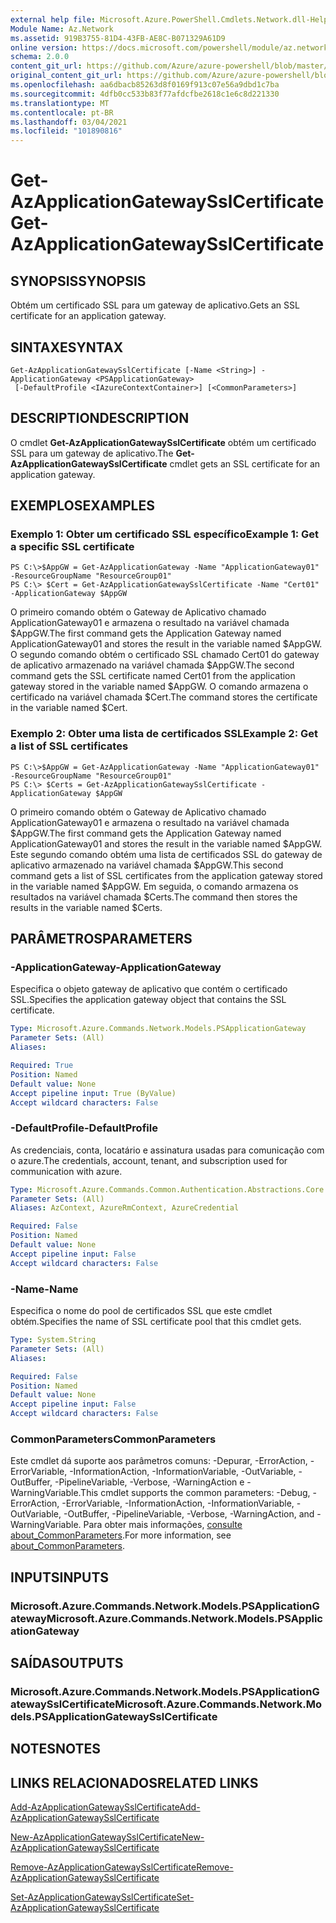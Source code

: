 ```yaml
---
external help file: Microsoft.Azure.PowerShell.Cmdlets.Network.dll-Help.xml
Module Name: Az.Network
ms.assetid: 919B3755-81D4-43FB-AE8C-B071329A61D9
online version: https://docs.microsoft.com/powershell/module/az.network/get-azapplicationgatewaysslcertificate
schema: 2.0.0
content_git_url: https://github.com/Azure/azure-powershell/blob/master/src/Network/Network/help/Get-AzApplicationGatewaySslCertificate.md
original_content_git_url: https://github.com/Azure/azure-powershell/blob/master/src/Network/Network/help/Get-AzApplicationGatewaySslCertificate.md
ms.openlocfilehash: aa6dbacb85263d8f0169f913c07e56a9dbd1c7ba
ms.sourcegitcommit: 4dfb0cc533b83f77afdcfbe2618c1e6c8d221330
ms.translationtype: MT
ms.contentlocale: pt-BR
ms.lasthandoff: 03/04/2021
ms.locfileid: "101890816"
---
```

# <span data-ttu-id="fb716-101">Get-AzApplicationGatewaySslCertificate</span><span class="sxs-lookup"><span data-stu-id="fb716-101">Get-AzApplicationGatewaySslCertificate</span></span>

## <span data-ttu-id="fb716-102">SYNOPSIS</span><span class="sxs-lookup"><span data-stu-id="fb716-102">SYNOPSIS</span></span>
<span data-ttu-id="fb716-103">Obtém um certificado SSL para um gateway de aplicativo.</span><span class="sxs-lookup"><span data-stu-id="fb716-103">Gets an SSL certificate for an application gateway.</span></span>

## <span data-ttu-id="fb716-104">SINTAXE</span><span class="sxs-lookup"><span data-stu-id="fb716-104">SYNTAX</span></span>

```
Get-AzApplicationGatewaySslCertificate [-Name <String>] -ApplicationGateway <PSApplicationGateway>
 [-DefaultProfile <IAzureContextContainer>] [<CommonParameters>]
```

## <span data-ttu-id="fb716-105">DESCRIPTION</span><span class="sxs-lookup"><span data-stu-id="fb716-105">DESCRIPTION</span></span>
<span data-ttu-id="fb716-106">O cmdlet **Get-AzApplicationGatewaySslCertificate** obtém um certificado SSL para um gateway de aplicativo.</span><span class="sxs-lookup"><span data-stu-id="fb716-106">The **Get-AzApplicationGatewaySslCertificate** cmdlet gets an SSL certificate for an application gateway.</span></span>

## <span data-ttu-id="fb716-107">EXEMPLOS</span><span class="sxs-lookup"><span data-stu-id="fb716-107">EXAMPLES</span></span>

### <span data-ttu-id="fb716-108">Exemplo 1: Obter um certificado SSL específico</span><span class="sxs-lookup"><span data-stu-id="fb716-108">Example 1: Get a specific SSL certificate</span></span>
```
PS C:\>$AppGW = Get-AzApplicationGateway -Name "ApplicationGateway01" -ResourceGroupName "ResourceGroup01"
PS C:\> $Cert = Get-AzApplicationGatewaySslCertificate -Name "Cert01" -ApplicationGateway $AppGW
```

<span data-ttu-id="fb716-109">O primeiro comando obtém o Gateway de Aplicativo chamado ApplicationGateway01 e armazena o resultado na variável chamada $AppGW.</span><span class="sxs-lookup"><span data-stu-id="fb716-109">The first command gets the Application Gateway named ApplicationGateway01 and stores the result in the variable named $AppGW.</span></span>
<span data-ttu-id="fb716-110">O segundo comando obtém o certificado SSL chamado Cert01 do gateway de aplicativo armazenado na variável chamada $AppGW.</span><span class="sxs-lookup"><span data-stu-id="fb716-110">The second command gets the SSL certificate named Cert01 from the application gateway stored in the variable named $AppGW.</span></span>
<span data-ttu-id="fb716-111">O comando armazena o certificado na variável chamada $Cert.</span><span class="sxs-lookup"><span data-stu-id="fb716-111">The command stores the certificate in the variable named $Cert.</span></span>

### <span data-ttu-id="fb716-112">Exemplo 2: Obter uma lista de certificados SSL</span><span class="sxs-lookup"><span data-stu-id="fb716-112">Example 2: Get a list of SSL certificates</span></span>
```
PS C:\>$AppGW = Get-AzApplicationGateway -Name "ApplicationGateway01" -ResourceGroupName "ResourceGroup01"
PS C:\> $Certs = Get-AzApplicationGatewaySslCertificate -ApplicationGateway $AppGW
```

<span data-ttu-id="fb716-113">O primeiro comando obtém o Gateway de Aplicativo chamado ApplicationGateway01 e armazena o resultado na variável chamada $AppGW.</span><span class="sxs-lookup"><span data-stu-id="fb716-113">The first command gets the Application Gateway named ApplicationGateway01 and stores the result in the variable named $AppGW.</span></span>
<span data-ttu-id="fb716-114">Este segundo comando obtém uma lista de certificados SSL do gateway de aplicativo armazenado na variável chamada $AppGW.</span><span class="sxs-lookup"><span data-stu-id="fb716-114">This second command gets a list of SSL certificates from the application gateway stored in the variable named $AppGW.</span></span>
<span data-ttu-id="fb716-115">Em seguida, o comando armazena os resultados na variável chamada $Certs.</span><span class="sxs-lookup"><span data-stu-id="fb716-115">The command then stores the results in the variable named $Certs.</span></span>

## <span data-ttu-id="fb716-116">PARÂMETROS</span><span class="sxs-lookup"><span data-stu-id="fb716-116">PARAMETERS</span></span>

### <span data-ttu-id="fb716-117">-ApplicationGateway</span><span class="sxs-lookup"><span data-stu-id="fb716-117">-ApplicationGateway</span></span>
<span data-ttu-id="fb716-118">Especifica o objeto gateway de aplicativo que contém o certificado SSL.</span><span class="sxs-lookup"><span data-stu-id="fb716-118">Specifies the application gateway object that contains the SSL certificate.</span></span>

```yaml
Type: Microsoft.Azure.Commands.Network.Models.PSApplicationGateway
Parameter Sets: (All)
Aliases:

Required: True
Position: Named
Default value: None
Accept pipeline input: True (ByValue)
Accept wildcard characters: False
```

### <span data-ttu-id="fb716-119">-DefaultProfile</span><span class="sxs-lookup"><span data-stu-id="fb716-119">-DefaultProfile</span></span>
<span data-ttu-id="fb716-120">As credenciais, conta, locatário e assinatura usadas para comunicação com o azure.</span><span class="sxs-lookup"><span data-stu-id="fb716-120">The credentials, account, tenant, and subscription used for communication with azure.</span></span>

```yaml
Type: Microsoft.Azure.Commands.Common.Authentication.Abstractions.Core.IAzureContextContainer
Parameter Sets: (All)
Aliases: AzContext, AzureRmContext, AzureCredential

Required: False
Position: Named
Default value: None
Accept pipeline input: False
Accept wildcard characters: False
```

### <span data-ttu-id="fb716-121">-Name</span><span class="sxs-lookup"><span data-stu-id="fb716-121">-Name</span></span>
<span data-ttu-id="fb716-122">Especifica o nome do pool de certificados SSL que este cmdlet obtém.</span><span class="sxs-lookup"><span data-stu-id="fb716-122">Specifies the name of SSL certificate pool that this cmdlet gets.</span></span>

```yaml
Type: System.String
Parameter Sets: (All)
Aliases:

Required: False
Position: Named
Default value: None
Accept pipeline input: False
Accept wildcard characters: False
```

### <span data-ttu-id="fb716-123">CommonParameters</span><span class="sxs-lookup"><span data-stu-id="fb716-123">CommonParameters</span></span>
<span data-ttu-id="fb716-124">Este cmdlet dá suporte aos parâmetros comuns: -Depurar, -ErrorAction, -ErrorVariable, -InformationAction, -InformationVariable, -OutVariable, -OutBuffer, -PipelineVariable, -Verbose, -WarningAction e -WarningVariable.</span><span class="sxs-lookup"><span data-stu-id="fb716-124">This cmdlet supports the common parameters: -Debug, -ErrorAction, -ErrorVariable, -InformationAction, -InformationVariable, -OutVariable, -OutBuffer, -PipelineVariable, -Verbose, -WarningAction, and -WarningVariable.</span></span> <span data-ttu-id="fb716-125">Para obter mais informações, [consulte about_CommonParameters](http://go.microsoft.com/fwlink/?LinkID=113216).</span><span class="sxs-lookup"><span data-stu-id="fb716-125">For more information, see [about_CommonParameters](http://go.microsoft.com/fwlink/?LinkID=113216).</span></span>

## <span data-ttu-id="fb716-126">INPUTS</span><span class="sxs-lookup"><span data-stu-id="fb716-126">INPUTS</span></span>

### <span data-ttu-id="fb716-127">Microsoft.Azure.Commands.Network.Models.PSApplicationGateway</span><span class="sxs-lookup"><span data-stu-id="fb716-127">Microsoft.Azure.Commands.Network.Models.PSApplicationGateway</span></span>

## <span data-ttu-id="fb716-128">SAÍDAS</span><span class="sxs-lookup"><span data-stu-id="fb716-128">OUTPUTS</span></span>

### <span data-ttu-id="fb716-129">Microsoft.Azure.Commands.Network.Models.PSApplicationGatewaySslCertificate</span><span class="sxs-lookup"><span data-stu-id="fb716-129">Microsoft.Azure.Commands.Network.Models.PSApplicationGatewaySslCertificate</span></span>

## <span data-ttu-id="fb716-130">NOTES</span><span class="sxs-lookup"><span data-stu-id="fb716-130">NOTES</span></span>

## <span data-ttu-id="fb716-131">LINKS RELACIONADOS</span><span class="sxs-lookup"><span data-stu-id="fb716-131">RELATED LINKS</span></span>

[<span data-ttu-id="fb716-132">Add-AzApplicationGatewaySslCertificate</span><span class="sxs-lookup"><span data-stu-id="fb716-132">Add-AzApplicationGatewaySslCertificate</span></span>](./Add-AzApplicationGatewaySslCertificate.md)

[<span data-ttu-id="fb716-133">New-AzApplicationGatewaySslCertificate</span><span class="sxs-lookup"><span data-stu-id="fb716-133">New-AzApplicationGatewaySslCertificate</span></span>](./New-AzApplicationGatewaySslCertificate.md)

[<span data-ttu-id="fb716-134">Remove-AzApplicationGatewaySslCertificate</span><span class="sxs-lookup"><span data-stu-id="fb716-134">Remove-AzApplicationGatewaySslCertificate</span></span>](./Remove-AzApplicationGatewaySslCertificate.md)

[<span data-ttu-id="fb716-135">Set-AzApplicationGatewaySslCertificate</span><span class="sxs-lookup"><span data-stu-id="fb716-135">Set-AzApplicationGatewaySslCertificate</span></span>](./Set-AzApplicationGatewaySslCertificate.md)


